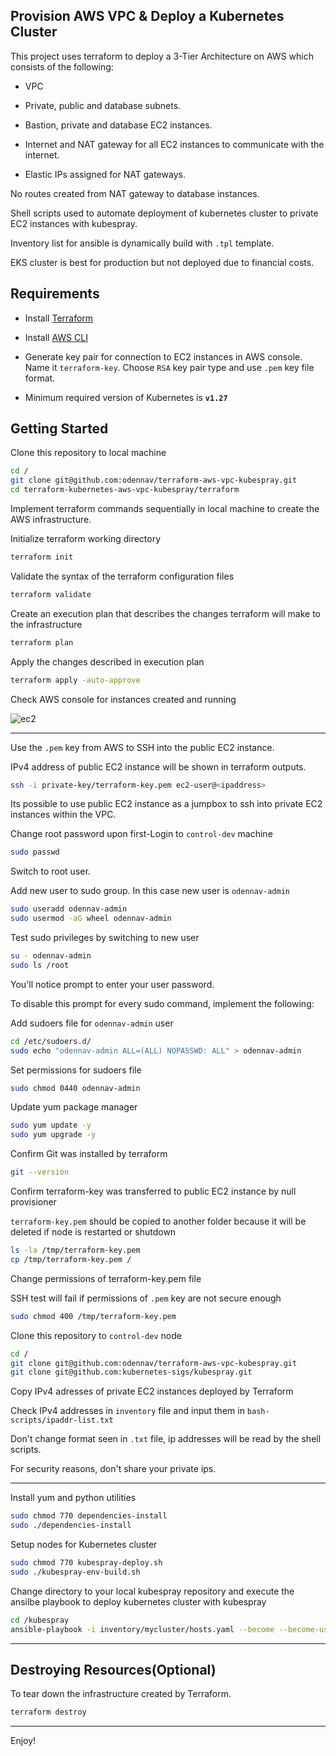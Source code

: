 ##  Provision AWS VPC & Deploy a Kubernetes Cluster  

This project uses terraform to deploy a 3-Tier Architecture on AWS which consists of the following:

- VPC

- Private, public and database subnets.

- Bastion, private and database EC2 instances.

- Internet and NAT gateway for all EC2 instances to communicate with the internet.

- Elastic IPs assigned for NAT gateways.

No routes created from NAT gateway to database instances.

Shell scripts used to automate deployment of kubernetes cluster to private EC2 instances with kubespray.

Inventory list for ansible is dynamically build with `.tpl` template.

EKS cluster is best for production but not deployed due to financial costs.

## Requirements

- Install [Terraform](https://developer.hashicorp.com/terraform/install)

- Install [AWS CLI](https://docs.aws.amazon.com/cli/latest/userguide/getting-started-install.html)

- Generate key pair for connection to EC2 instances in AWS console. Name it `terraform-key`. Choose `RSA` key pair type and use `.pem` key file format.

- Minimum required version of Kubernetes is **`v1.27`**

## Getting Started


Clone this repository to local machine
```bash
cd /
git clone git@github.com:odennav/terraform-aws-vpc-kubespray.git
cd terraform-kubernetes-aws-vpc-kubespray/terraform
```


Implement terraform commands sequentially in local machine to create the AWS infrastructure.

Initialize terraform working directory

```bash
terraform init
```

Validate the syntax of the terraform configuration files
```bash
terraform validate
```

Create an execution plan that describes the changes terraform will make to the infrastructure
```bash
terraform plan
```

Apply the changes described in execution plan
```bash
terraform apply -auto-approve
```
Check AWS console for instances created and running


![ec2](https://github.com/odennav/terraform-k8s-aws_ec2/blob/main/docs/ec2instances-shot.PNG)

-----
   
Use the `.pem` key from AWS to SSH into the public EC2 instance.

IPv4 address of public EC2 instance will be shown in terraform outputs.
```bash
ssh -i private-key/terraform-key.pem ec2-user@<ipaddress>
```
Its possible to use public EC2 instance as a jumpbox to ssh into private EC2 instances within the VPC.

Change root password upon first-Login to `control-dev` machine
```bash
sudo passwd
```

Switch to root user.

Add new user to sudo group. In this case new user is `odennav-admin`
```bash
sudo useradd odennav-admin
sudo usermod -aG wheel odennav-admin
```

Test sudo privileges by switching to new user
```bash
su - odennav-admin
sudo ls /root
```

You'll notice prompt to enter your user password.

To disable this prompt for every sudo command, implement the following:

Add sudoers file for `odennav-admin` user
```bash
cd /etc/sudoers.d/
sudo echo "odennav-admin ALL=(ALL) NOPASSWD: ALL" > odennav-admin
```
Set permissions for sudoers file
```bash
sudo chmod 0440 odennav-admin
```

Update yum package manager
```bash
sudo yum update -y
sudo yum upgrade -y
```

Confirm Git was installed by terraform
```bash
git --version
```

Confirm terraform-key was transferred to public EC2 instance by null provisioner
   
`terraform-key.pem` should be copied to another folder because it will be deleted if node is restarted or shutdown
```bash
ls -la /tmp/terraform-key.pem
cp /tmp/terraform-key.pem /
```

Change permissions of terraform-key.pem file
   
SSH test will fail if permissions of `.pem` key are not secure enough
```bash
sudo chmod 400 /tmp/terraform-key.pem
```


Clone this repository to `control-dev` node
```bash
cd /
git clone git@github.com:odennav/terraform-aws-vpc-kubespray.git
git clone git@github.com:kubernetes-sigs/kubespray.git
```

Copy IPv4 adresses of private EC2 instances deployed by Terraform
   
Check IPv4 addresses in `inventory` file and input them in `bash-scripts/ipaddr-list.txt`
   
Don't change format seen in `.txt` file, ip addresses will be read by the shell scripts.
   
For security reasons, don't share your private ips. 

-----

Install yum and python utilities

```bash
sudo chmod 770 dependencies-install
sudo ./dependencies-install
```

Setup nodes for Kubernetes cluster
    
```bash
sudo chmod 770 kubespray-deploy.sh
sudo ./kubespray-env-build.sh
```
   
Change directory to your local kubespray repository and execute the ansilbe playbook to deploy kubernetes cluster with kubespray
   
```bash
cd /kubespray
ansible-playbook -i inventory/mycluster/hosts.yaml --become --become-user=odennav-admin cluster.yml
```

-----

## Destroying Resources(Optional)

To tear down the infrastructure created by Terraform.

```bash
terraform destroy
```

-----

Enjoy!
